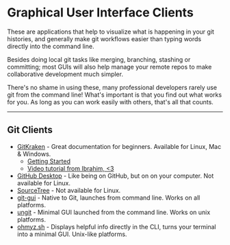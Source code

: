 # Graphical User Interface Clients

These are applications that help to visualize what is happening in your git histories, and generally make git workflows easier than typing words directly into the command line.

Besides doing local git tasks like merging, branching, stashing or committing; most GUIs will also help manage your remote repos to make collaborative development much simpler.

There's no shame in using these, many professional developers rarely use git from the command line! What's important is that you find out what works for you. As long as you can work easily with others, that's all that counts.

---

## Git Clients

- [GitKraken](https://www.gitkraken.com/download) - Great documentation for beginners. Available for Linux, Mac & Windows.
  - [Getting Started](https://support.gitkraken.com/start-here/interface/)
  - [Video tutorial from Ibrahim, <3](https://youtu.be/oQn3eSc7u_Y)
- [GitHub Desktop](https://desktop.github.com) - Like being on GitHub, but on on your computer. Not available for Linux.
- [SourceTree](https://www.sourcetreeapp.com) - Not available for Linux.
- [git-gui](https://git-scm.com/docs/git-gui) - Native to Git, launches from command line. Works on all platforms.
- [ungit](https://github.com/FredrikNoren/ungit) - Minimal GUI launched from the command line. Works on unix platforms.
- [ohmyz.sh](https://ohmyz.sh) - Displays helpful info directly in the CLI, turns your terminal into a minimal GUI. Unix-like platforms.
